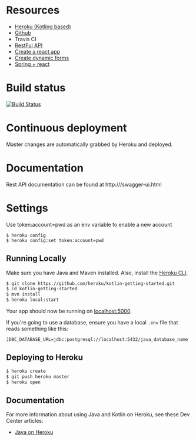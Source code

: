# Resources
* [Heroku (Kotling based)](https://devcenter.heroku.com/articles/getting-started-with-kotlin)
* [Github](https://devcenter.heroku.com/articles/github-integration) 
* Travis CI
* [RestFul API](https://medium.com/@dime.kotevski/writing-a-restful-backend-using-kotlin-and-spring-boot-9f162c96e428)
* [Create a react app](https://developer.okta.com/blog/2018/07/19/simple-crud-react-and-spring-boot)
* [Create dynamic forms](https://react-jsonschema-form.readthedocs.io/en/latest/)
* [Spring + react](https://spring.io/guides/tutorials/react-and-spring-data-rest/)

# Build status

[![Build Status](https://travis-ci.com/akustik/topscores.svg?branch=master)](https://travis-ci.com/akustik/topscores)

# Continuous deployment

Master changes are automatically grabbed by Heroku and deployed.

# Documentation

Rest API documentation can be found at http://<host>/swagger-ui.html

# Settings

Use token:account=pwd as an env variable to enable a new account

```
$ heroku config
$ heroku config:set token:account=pwd
```

## Running Locally

Make sure you have Java and Maven installed.  Also, install the [Heroku CLI](https://cli.heroku.com/).

```sh
$ git clone https://github.com/heroku/kotlin-getting-started.git
$ cd kotlin-getting-started
$ mvn install
$ heroku local:start
```

Your app should now be running on [localhost:5000](http://localhost:5000/).

If you're going to use a database, ensure you have a local `.env` file that reads something like this:

```
JDBC_DATABASE_URL=jdbc:postgresql://localhost:5432/java_database_name
```

## Deploying to Heroku

```sh
$ heroku create
$ git push heroku master
$ heroku open
```

## Documentation

For more information about using Java and Kotlin on Heroku, see these Dev Center articles:

- [Java on Heroku](https://devcenter.heroku.com/categories/java)
